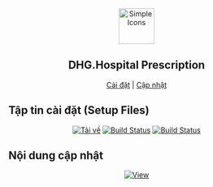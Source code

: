 <div align="center">
  <img src="https://raw.githubusercontent.com/dh-hos/dhg.hospitalprinter/main/Deploy_Tools/Logo.ico" alt="Simple Icons" width=70>
  <h2>DHG.Hospital Prescription</h2>
  
[Cài đặt](https://github.com/dh-hos/dhg.hospitalprinter/blob/main/README.md#t%E1%BA%ADp-tin-c%C3%A0i-%C4%91%E1%BA%B7t-setup-files) | [Cập nhật](https://github.com/dh-hos/dhg.hospitalprinter/blob/main/README.md#n%E1%BB%99i-dung-c%E1%BA%ADp-nh%E1%BA%ADt)
  
</div>

## Tập tin cài đặt (Setup Files)

<div align="center">
  
[![Tải về](https://img.shields.io/badge/Tải%20file%20cài%20đặt-Google%2001-blue?logo=googledrive)](https://drive.google.com/drive/u/0/folders/1RbeOCD7xo4ykxMIYoWIIFpa4CGyEFK0H) [![Build Status](https://img.shields.io/badge/Tải%20file%20cài%20đặt-Google%2002-blue?logo=googledrive)](https://drive.google.com/drive/u/0/folders/1P5fwwDAB3mwOiLydvbRMZgbuBoY-FN5t) [![Build Status](https://img.shields.io/badge/Tải%20file%20cài%20đặt-Onedrive-blue??style=for-the-badge&logo=microsoftonedrive)](https://1drv.ms/u/s!AusAbLoC7t1d2CWTfReuQ9MrwwwS?e=Iw4jLL)
  
</div>

## Nội dung cập nhật

<div align="center">
  
  [![View](https://img.shields.io/badge/-Xem%20chi%20ti%E1%BA%BFt%20c%E1%BA%ADp%20nh%E1%BA%ADt-informational?logo=github)](https://github.com/dh-hos/dhg.hospitalprescription/blob/main/Deploy_Tools/CHANGELOG.md)

</div>
